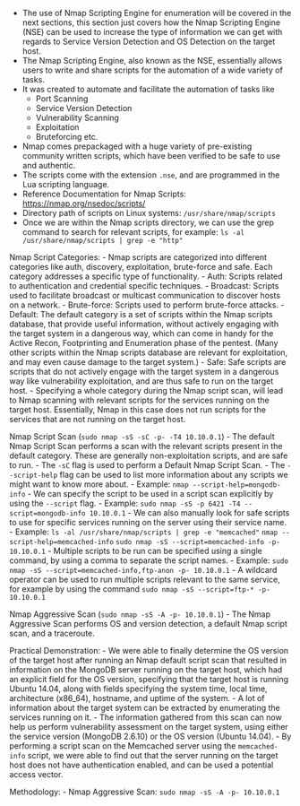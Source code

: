 - The use of Nmap Scripting Engine for enumeration will be covered in the next sections, this section just covers how the Nmap Scripting Engine (NSE) can be used to increase the type of information we can get with regards to Service Version Detection and OS Detection on the target host.
- The Nmap Scripting Engine, also known as the NSE, essentially allows users to write and share scripts for the automation of a wide variety of tasks.
- It was created to automate and facilitate the automation of tasks like
	- Port Scanning
	- Service Version Detection
	- Vulnerability Scanning
	- Exploitation
	- Bruteforcing etc.
- Nmap comes prepackaged with a huge variety of pre-existing community written scripts, which have been verified to be safe to use and authentic.
- The scripts come with the extension `.nse`, and are programmed in the Lua scripting language.
- Reference Documentation for Nmap Scripts: https://nmap.org/nsedoc/scripts/
- Directory path of scripts on Linux systems: `/usr/share/nmap/scripts`
- Once we are within the Nmap scripts directory, we can use the grep command to search for relevant scripts, for example: `ls -al /usr/share/nmap/scripts | grep -e "http"`

Nmap Script Categories:
	- Nmap scripts are categorized into different categories like auth, discovery, exploitation, brute-force and safe. Each category addresses a specific type of functionality.
		- Auth: Scripts related to authentication and credential specific techniques.
		- Broadcast: Scripts used to facilitate broadcast or multicast communication to discover hosts on a network.
		- Brute-force: Scripts used to perform brute-force attacks.
		- Default: The default category is a set of scripts within the Nmap scripts database, that provide useful information, without actively engaging with the target system in a dangerous way, which can come in handy for the Active Recon, Footprinting and Enumeration phase of the pentest. (Many other scripts within the Nmap scripts database are relevant for exploitation, and may even cause damage to the target system.)
		- Safe: Safe scripts are scripts that do not actively engage with the target system in a dangerous way like vulnerability exploitation, and are thus safe to run on the target host.
	- Specifying a whole category during the Nmap script scan, will lead to Nmap scanning with relevant scripts for the services running on the target host. Essentially, Nmap in this case does not run scripts for the services that are not running on the target host.

Nmap Script Scan (`sudo nmap -sS -sC -p- -T4 10.10.0.1`)
	- The default Nmap Script Scan performs a scan with the relevant scripts present in the default category. These are generally non-exploitation scripts, and are safe to run.
	- The `-sC` flag is used to perform a Default Nmap Script Scan.
	- The `--script-help` flag can be used to list more information about any scripts we might want to know more about.
	- Example: `nmap --script-help=mongodb-info`
	- We can specify the script to be used in a script scan explicitly by using the `--script` flag.
	- Example: `sudo nmap -sS -p 6421 -T4 --script=mongodb-info 10.10.0.1`
	- We can also manually look for safe scripts to use for specific services running on the server using their service name.
	- Example:
		`ls -al /usr/share/nmap/scripts | grep -e "memcached"`
		`nmap --script-help=memcached-info`
		`sudo nmap -sS --script=memcached-info -p- 10.10.0.1`
	- Multiple scripts to be run can be specified using a single command, by using a comma to separate the script names.
	- Example: `sudo nmap -sS --script=memcached-info,ftp-anon -p- 10.10.0.1`
	- A wildcard operator can be used to run multiple scripts relevant to the same service, for example by using the command `sudo nmap -sS --script=ftp-* -p- 10.10.0.1`

Nmap Aggressive Scan (`sudo nmap -sS -A -p- 10.10.0.1`)
	- The Nmap Aggressive Scan performs OS and version detection, a default Nmap script scan, and a traceroute.

Practical Demonstration:
	- We were able to finally determine the OS version of the target host after running an Nmap default script scan that resulted in information on the MongoDB server running on the target host, which had an explicit field for the OS version, specifying that the target host is running Ubuntu 14.04, along with fields specifying the system time, local time, architecture (x86_64), hostname, and uptime of the system.
	- A lot of information about the target system can be extracted by enumerating the services running on it.
	- The information gathered from this scan can now help us perform vulnerability assessment on the target system, using either the service version (MongoDB 2.6.10) or the OS version (Ubuntu 14.04).
	- By performing a script scan on the Memcached server using the `memcached-info` script, we were able to find out that the server running on the target host does not have authentication enabled, and can be used a potential access vector.

Methodology:
	- Nmap Aggressive Scan: `sudo nmap -sS -A -p- 10.10.0.1`